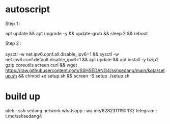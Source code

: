 # autoscript

Step 1 : <br>

apt update && apt upgrade -y && update-grub && sleep 2 && reboot

Step 2 : <br><br>
sysctl -w net.ipv6.conf.all.disable_ipv6=1 && sysctl -w net.ipv6.conf.default.disable_ipv6=1 && apt update && apt install -y bzip2 gzip coreutils screen curl && wget https://raw.githubusercontent.com/SSHSEDANG4/sshsedang/main/kota/setup.sh && chmod +x setup.sh && screen -S setup ./setup.sh

# build up
oleh     : ssh sedang network
whatsapp : wa.me/6282311190332
telegram : t.me/sshsedang4
